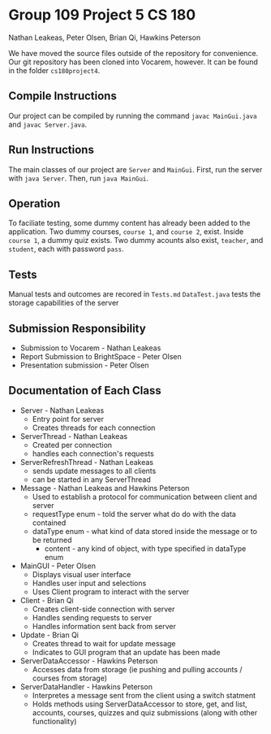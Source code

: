# Group 109 Project 5 CS 180
Nathan Leakeas, Peter Olsen, Brian Qi, Hawkins Peterson

We have moved the source files outside of the repository for convenience. 
Our git repository has been cloned into Vocarem, however. It can be found in the folder `cs180project4`.



## Compile Instructions
Our project can be compiled by running the command `javac MainGui.java` and `javac Server.java`.

## Run Instructions
The main classes of our project are `Server` and `MainGui`. First,
run the server with `java Server`. Then, run `java MainGui`.

## Operation
To faciliate testing, some dummy content has already been added to the application.
Two dummy courses, `course 1`, and `course 2`, exist. Inside `course 1`,
a dummy quiz exists. Two dummy acounts also exist, `teacher`, and `student`,
each with password `pass`.

## Tests
Manual tests and outcomes are recored in `Tests.md`
`DataTest.java` tests the storage capabilities of the server 

## Submission Responsibility
* Submission to Vocarem - Nathan Leakeas
* Report Submission to BrightSpace - Peter Olsen
* Presentation submission - Peter Olsen


## Documentation of Each Class
* Server - Nathan Leakeas
  * Entry point for server
  * Creates threads for each connection
* ServerThread - Nathan Leakeas
  * Created per connection
  * handles each connection's requests
* ServerRefreshThread - Nathan Leakeas
  * sends update messages to all clients
  * can be started in any ServerThread
* Message - Nathan Leakeas and Hawkins Peterson
  * Used to establish a protocol for communication between client and server
  * requestType enum - told the server what do do with the data contained
  * dataType enum - what kind of data stored inside the message
  or to be returned
    * content - any kind of object, with type specified in dataType enum
* MainGUI - Peter Olsen
  * Displays visual user interface
  * Handles user input and selections
  * Uses Client program to interact with the server
* Client - Brian Qi
  * Creates client-side connection with server
  * Handles sending requests to server
  * Handles information sent back from server
* Update - Brian Qi
  * Creates thread to wait for update message
  * Indicates to GUI program that an update has been made 
* ServerDataAccessor - Hawkins Peterson
  * Accesses data from storage (ie pushing and pulling accounts / courses from storage)
* ServerDataHandler - Hawkins Peterson
  * Interpretes a message sent from the client using a switch statment 
  * Holds methods using ServerDataAccessor to store, get, and list, accounts, courses, quizzes and quiz submissions (along with other functionality)

